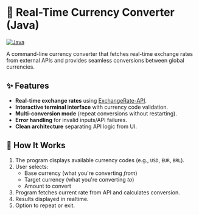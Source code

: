 # 💱 Real-Time Currency Converter (Java)

[![Java](https://img.shields.io/badge/Java-17+-ED8B00?logo=java&logoColor=white)](https://www.oracle.com/java/)

A command-line currency converter that fetches real-time exchange rates from external APIs and provides seamless conversions between global currencies.

## ✨ Features

- **Real-time exchange rates** using [ExchangeRate-API](https://www.exchangerate-api.com/).
- **Interactive terminal interface** with currency code validation.
- **Multi-conversion mode** (repeat conversions without restarting).
- **Error handling** for invalid inputs/API failures.
- **Clean architecture** separating API logic from UI.

## 🚀 How It Works

1. The program displays available currency codes (e.g., `USD`, `EUR`, `BRL`).
2. User selects:
    - Base currency (what you're converting *from*)
    - Target currency (what you're converting *to*)
    - Amount to convert
3. Program fetches current rate from API and calculates conversion.
4. Results displayed in realtime.
5. Option to repeat or exit.